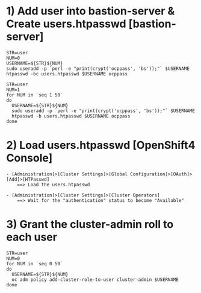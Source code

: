 # 1) Add user into bastion-server & Create users.htpasswd [bastion-server]
```
STR=user
NUM=0
USERNAME=${STR}${NUM}
sudo useradd -p `perl -e "print(crypt('ocppass', 'bs'));"` $USERNAME
htpasswd -bc users.htpasswd $USERNAME ocppass

STR=user
NUM=1
for NUM in `seq 1 50`
do
  USERNAME=${STR}${NUM}
  sudo useradd -p `perl -e "print(crypt('ocppass', 'bs'));"` $USERNAME
  htpasswd -b users.htpasswd $USERNAME ocppass
done
```

# 2) Load users.htpasswd [OpenShift4 Console]
```
- [Administration]>[Cluster Settings]>[Global Configuration]>[OAuth]>[Add]>[HTPasswd]
	==> Load the users.htpasswd
	
- [Administration]>[Cluster Settings]>[Cluster Operators] 
	==> Wait for the "authentication" status to become "Available"
```

# 3) Grant the cluster-admin roll to each user
```
STR=user
NUM=0
for NUM in `seq 0 50`
do
  USERNAME=${STR}${NUM}
  oc adm policy add-cluster-role-to-user cluster-admin $USERNAME
done
```
